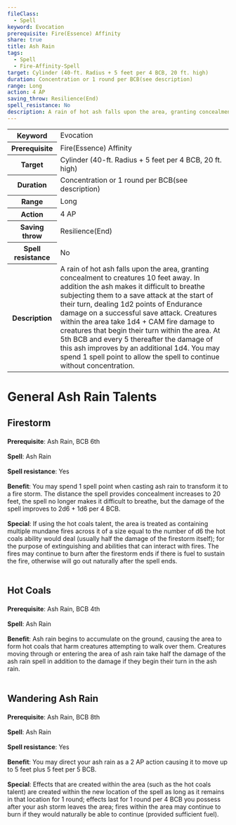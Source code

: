 ```yaml
---
fileClass:
  - Spell
keyword: Evocation
prerequisite: Fire(Essence) Affinity
share: true
title: Ash Rain
tags:
  - Spell
  - Fire-Affinity-Spell
target: Cylinder (40-ft. Radius + 5 feet per 4 BCB, 20 ft. high)
duration: Concentration or 1 round per BCB(see description)
range: Long
action: 4 AP
saving_throw: Resilience(End)
spell_resistance: No
description: A rain of hot ash falls upon the area, granting concealment to creatures 10 feet away. In addition the ash makes it difficult to breathe subjecting them to a save attack at the start of their turn, dealing 1d2 points of Endurance damage on a successful save attack.  Creatures within the area take 1d4 + CAM fire damage to creatures that begin their turn within the area. At 5th BCB and every 5 thereafter the damage of this ash improves by an additional 1d4. You may spend 1 spell point to allow the spell to continue without concentration.
---
```


<p><span style="overflow-x: auto;"><table><tbody><tr><th>Keyword</th><td>Evocation</td></tr><tr><th>Prerequisite</th><td>Fire(Essence) Affinity</td></tr><tr><th>Target</th><td>Cylinder (40-ft. Radius + 5 feet per 4 BCB, 20 ft. high)</td></tr><tr><th>Duration</th><td>Concentration or 1 round per BCB(see description)</td></tr><tr><th>Range</th><td>Long</td></tr><tr><th>Action</th><td>4 AP</td></tr><tr><th>Saving throw</th><td>Resilience(End)</td></tr><tr><th>Spell resistance</th><td>No</td></tr><tr><th>Description</th><td>A rain of hot ash falls upon the area, granting concealment to creatures 10 feet away. In addition the ash makes it difficult to breathe subjecting them to a save attack at the start of their turn, dealing 1d2 points of Endurance damage on a successful save attack.  Creatures within the area take 1d4 + CAM fire damage to creatures that begin their turn within the area. At 5th BCB and every 5 thereafter the damage of this ash improves by an additional 1d4. You may spend 1 spell point to allow the spell to continue without concentration.</td></tr></tbody></table></span></p><h1><span><p>General Ash Rain Talents</p></span></h1><h2><span><p>Firestorm</p></span></h2><p><span><p><b>Prerequisite</b>:    Ash Rain, BCB 6th<br><br><b>Spell</b>:    Ash Rain<br><br><b>Spell resistance</b>:    Yes<br><br><b>Benefit</b>:    You may spend 1 spell point when casting ash rain to transform it to a fire storm. The distance the spell provides concealment increases to 20 feet, the spell no longer makes it difficult to breathe, but the damage of the spell improves to 2d6 + 1d6 per 4 BCB.<br><br><b>Special</b>:    If using the hot coals talent, the area is treated as containing multiple mundane fires across it of a size equal to the number of d6 the hot coals ability would deal (usually half the damage of the firestorm itself); for the purpose of extinguishing and abilities that can interact with fires. The fires may continue to burn after the firestorm ends if there is fuel to sustain the fire, otherwise will go out naturally after the spell ends.<br><br></p></span></p><h2><span><p>Hot Coals</p></span></h2><p><span><p><b>Prerequisite</b>:    Ash Rain, BCB 4th<br><br><b>Spell</b>:    Ash Rain<br><br><b>Benefit</b>:    Ash rain begins to accumulate on the ground, causing the area to form hot coals that harm creatures attempting to walk over them. Creatures moving through or entering the area of ash rain take half the damage of the ash rain spell in addition to the damage if they begin their turn in the ash rain.<br><br></p></span></p><h2><span><p>Wandering Ash Rain</p></span></h2><p><span><p><b>Prerequisite</b>:    Ash Rain, BCB 8th<br><br><b>Spell</b>:    Ash Rain<br><br><b>Spell resistance</b>:    Yes<br><br><b>Benefit</b>:    You may direct your ash rain as a 2 AP action causing it to move up to 5 feet plus 5 feet per 5 BCB.<br><br><b>Special</b>:    Effects that are created within the area (such as the hot coals talent) are created within the new location of the spell as long as it remains in that location for 1 round; effects last for 1 round per 4 BCB you possess after your ash storm leaves the area; fires within the area may continue to burn if they would naturally be able to continue (provided sufficient fuel).<br><br></p></span></p>